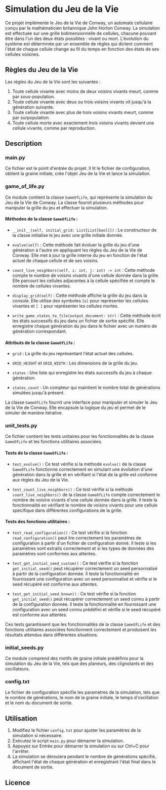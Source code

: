 # Simulation du Jeu de la Vie

Ce projet implémente le Jeu de la Vie de Conway, un automate cellulaire conçu par le mathématicien britannique John Horton Conway. La simulation est effectuée sur une grille bidimensionnelle de cellules, chacune pouvant être dans l'un des deux états possibles : vivant ou mort. L'évolution du système est déterminée par un ensemble de règles qui dictent comment l'état de chaque cellule change au fil du temps en fonction des états de ses cellules voisines.

## Règles du Jeu de la Vie

Les règles du Jeu de la Vie sont les suivantes :
1. Toute cellule vivante avec moins de deux voisins vivants meurt, comme par sous-population.
2. Toute cellule vivante avec deux ou trois voisins vivants vit jusqu'à la génération suivante.
3. Toute cellule vivante avec plus de trois voisins vivants meurt, comme par surpopulation.
4. Toute cellule morte avec exactement trois voisins vivants devient une cellule vivante, comme par reproduction.

## Description

### main.py

Ce fichier est le point d'entrée du projet. Il lit le fichier de configuration, obtient la graine initiale, crée l'objet Jeu de la Vie et lance la simulation.


### game_of_life.py

Ce module contient la classe `GameOfLife`, qui représente la simulation du Jeu de la Vie de Conway. La classe fournit plusieurs méthodes pour manipuler la grille du jeu et effectuer la simulation.

#### Méthodes de la classe `GameOfLife` :

- `__init__(self, initial_grid: List[List[bool]])` : Le constructeur de la classe initialise le jeu avec une grille initiale donnée.
  
- `evolve(self)` : Cette méthode fait évoluer la grille du jeu d'une génération à l'autre en appliquant les règles du Jeu de la Vie de Conway. Elle met à jour la grille interne du jeu en fonction de l'état actuel de chaque cellule et de ses voisins.
  
- `count_live_neighbors(self, i: int, j: int) -> int` : Cette méthode compte le nombre de voisins vivants d'une cellule donnée dans la grille. Elle parcourt les cellules adjacentes à la cellule spécifiée et compte le nombre de cellules vivantes.
  
- `display_grid(self)` : Cette méthode affiche la grille du jeu dans la console. Elle utilise des symboles `[o]` pour représenter les cellules vivantes et `[ ]` pour représenter les cellules mortes.

- `write_game_states_to_file(output_document: str)` : Cette méthode écrit les états successifs du jeu dans un fichier de sortie spécifié. Elle enregistre chaque génération du jeu dans le fichier avec un numéro de génération correspondant.

#### Attributs de la classe `GameOfLife` :

- `grid` : La grille du jeu représentant l'état actuel des cellules.
  
- `GRID_HEIGHT` et `GRID_WIDTH` : Les dimensions de la grille du jeu.
  
- `states` : Une liste qui enregistre les états successifs du jeu à chaque génération.
  
- `states_count` : Un compteur qui maintient le nombre total de générations simulées jusqu'à présent.

La classe `GameOfLife` fournit une interface pour manipuler et simuler le Jeu de la Vie de Conway. Elle encapsule la logique du jeu et permet de le simuler de manière itérative.

### unit_tests.py

Ce fichier contient les tests unitaires pour les fonctionnalités de la classe `GameOfLife` et les fonctions utilitaires associées.

#### Tests de la classe `GameOfLife` :

- `test_evolve()` : Ce test vérifie si la méthode `evolve()` de la classe `GameOfLife` fonctionne correctement en simulant une évolution d'une génération dans la grille et en vérifiant si l'état de la grille est conforme aux règles du Jeu de la Vie.

- `test_count_live_neighbors()` : Ce test vérifie si la méthode `count_live_neighbors()` de la classe `GameOfLife` compte correctement le nombre de voisins vivants d'une cellule donnée dans la grille. Il teste la fonctionnalité en vérifiant le nombre de voisins vivants pour une cellule spécifique dans différentes configurations de la grille.

#### Tests des fonctions utilitaires :

- `test_read_configuration()` : Ce test vérifie si la fonction `read_configuration()` peut lire correctement les paramètres de configuration à partir d'un fichier de configuration donné. Il teste si les paramètres sont extraits correctement et si les types de données des paramètres sont conformes aux attentes.

- `test_get_initial_seed_custom()` : Ce test vérifie si la fonction `get_initial_seed()` peut récupérer correctement un seed personnalisé à partir de la configuration donnée. Il teste la fonctionnalité en fournissant une configuration avec un seed personnalisé et vérifie si le seed récupéré est conforme aux attentes.

- `test_get_initial_seed_known()` : Ce test vérifie si la fonction `get_initial_seed()` peut récupérer correctement un seed connu à partir de la configuration donnée. Il teste la fonctionnalité en fournissant une configuration avec un seed connu prédéfini et vérifie si le seed récupéré est conforme aux attentes.

Ces tests garantissent que les fonctionnalités de la classe `GameOfLife` et des fonctions utilitaires associées fonctionnent correctement et produisent les résultats attendus dans différentes situations.

### initial_seeds.py

Ce module comprend des motifs de graine initiale prédéfinis pour la simulation du Jeu de la Vie, tels que des planeurs, des clignotants et des oscillateurs.

### config.txt

Le fichier de configuration spécifie les paramètres de la simulation, tels que le nombre de générations, le nom de la graine initiale, le temps d'oscillation et le nom du document de sortie.

## Utilisation

1. Modifiez le fichier `config.txt` pour ajuster les paramètres de la simulation si nécessaire.
2. Exécutez le script `main.py` pour démarrer la simulation.
3. Appuyez sur Entrée pour démarrer la simulation ou sur Ctrl+C pour l'arrêter.
4. La simulation se déroulera pendant le nombre de générations spécifié, affichant l'état de chaque génération et enregistrant l'état final dans le document de sortie.



## Licence

